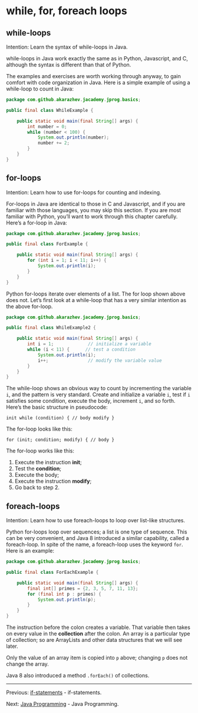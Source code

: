 # while, for, foreach loops

## while-loops

Intention: Learn the syntax of while-loops in Java.

while-loops in Java work exactly the same as in Python, Javascript, and C, although the syntax is different than that of 
Python.

The examples and exercises are worth working through anyway, to gain comfort with code organization in Java. 
Here is a simple example of using a while-loop to count in Java:

```java
package com.github.akarazhev.jacademy.jprog.basics;

public final class WhileExample {

    public static void main(final String[] args) {
        int number = 0;
        while (number < 100) {
            System.out.println(number);
            number += 2;
        }
    }
}
```

## for-loops

Intention: Learn how to use for-loops for counting and indexing.

For-loops in Java are identical to those in C and Javascript, and if you are familiar with those languages, 
you may skip this section. If you are most familiar with Python, you’ll want to work through this chapter carefully. 
Here’s a for-loop in Java:

```java
package com.github.akarazhev.jacademy.jprog.basics;

public final class ForExample {

    public static void main(final String[] args) {
        for (int i = 1; i < 11; i++) {
            System.out.println(i);
        }
    }
}
```

Python for-loops iterate over elements of a list. The for loop shown above does not. Let’s first look at a 
while-loop that has a very similar intention as the above for-loop.

```java
package com.github.akarazhev.jacademy.jprog.basics;

public final class WhileExample2 {

    public static void main(final String[] args) {
        int i = 1;             // initialize a variable
        while (i < 11) {      // test a condition
            System.out.println(i);
            i++;               // modify the variable value
        }
    }
}
```

The while-loop shows an obvious way to count by incrementing the variable `i`, and the pattern is very standard. 
Create and initialize a variable `i`, test if `i` satisfies some condition, execute the body, increment `i`, and so forth. 
Here’s the basic structure in pseudocode:

`
init
while (condition) {
  // body
  modify
}
`

The for-loop looks like this:

`
for (init; condition; modify) {
  // body
}
`

The for-loop works like this:

1. Execute the instruction <b>init</b>;
2. Test the <b>condition</b>;
3. Execute the body;
4. Execute the instruction <b>modify</b>;
5. Go back to step 2.

## foreach-loops

Intention: Learn how to use foreach-loops to loop over list-like structures.

Python for-loops loop over sequences; a list is one type of sequence. This can be very convenient, 
and Java 8 introduced a similar capability, called a foreach-loop. In spite of the name, a foreach-loop uses 
the keyword `for`. Here is an example:

```java
package com.github.akarazhev.jacademy.jprog.basics;

public final class ForEachExample {

    public static void main(final String[] args) {
        final int[] primes = {2, 3, 5, 7, 11, 13};
        for (final int p : primes) {
            System.out.println(p);
        }
    }
}
```

The instruction before the colon creates a variable. That variable then takes on every value in the <b>collection</b> after 
the colon. An array is a particular type of collection; so are ArrayLists and other data structures that we will see later.

Only the value of an array item is copied into `p` above; changing `p` does not change the array.

Java 8 also introduced a method `.forEach()` of collections.

<hr>

Previous: [if-statements](if-state.md "if-statements") - if-statements.

Next: [Java Programming](../../README.md "Java Programming") - Java Programming.
